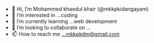 - 👋 Hi, I’m Mohammed khaedul khair (@mkkpkidangayam)
- 👀 I’m interested in ...coding
- 🌱 I’m currently learning ...web development 
- 💞️ I’m looking to collaborate on ...
- 📫 How to reach me ...mkkpkdm@gmail.com

<!---
mkkpkidangayam/mkkpkidangayam is a ✨ special ✨ repository because its `README.md` (this file) appears on your GitHub profile.
You can click the Preview link to take a look at your changes.
--->
